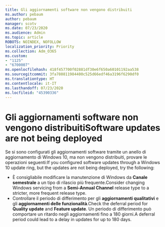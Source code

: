 ```yaml
---
title: Gli aggiornamenti software non vengono distribuiti
ms.author: pebaum
author: pebaum
manager: scotv
ms.date: 07/23/2020
ms.audience: Admin
ms.topic: article
ROBOTS: NOINDEX, NOFOLLOW
localization_priority: Priority
ms.collection: Adm_O365
ms.custom:
- "1125"
- "6700007"
ms.openlocfilehash: 418f457700f02881df30e6f650a60101192aa538
ms.sourcegitcommit: 3fa780811984400c525d66edf46a3196f6290df0
ms.translationtype: HT
ms.contentlocale: it-IT
ms.lasthandoff: 07/23/2020
ms.locfileid: "45390336"
---
```

# <a name="software-updates-are-not-being-deployed"></a><span data-ttu-id="a9d40-102">Gli aggiornamenti software non vengono distribuiti</span><span class="sxs-lookup"><span data-stu-id="a9d40-102">Software updates are not being deployed</span></span>

<span data-ttu-id="a9d40-103">Se si sono configurati gli aggiornamenti software tramite un anello di aggiornamento di Windows 10, ma non vengono distribuiti, provare le operazioni seguenti:</span><span class="sxs-lookup"><span data-stu-id="a9d40-103">If you configured software updates through a Windows 10 update ring, but the updates are not being deployed, try the following:</span></span>  

- <span data-ttu-id="a9d40-104">È consigliabile modificare la manutenzione di Windows da **Canale semestrale** a un tipo di rilascio più frequente.</span><span class="sxs-lookup"><span data-stu-id="a9d40-104">Consider changing Windows servicing from a  **Semi-Annual Channel**  release type to a stricter, more frequent release type.</span></span>
- <span data-ttu-id="a9d40-105">Controllare il periodo di differimento per gli **aggiornamenti qualitativi** e gli **aggiornamenti delle funzionalità**.</span><span class="sxs-lookup"><span data-stu-id="a9d40-105">Check the deferral period for  **Quality update**  and  **Feature update**.</span></span> <span data-ttu-id="a9d40-106">Un periodo di differimento può comportare un ritardo negli aggiornamenti fino a 180 giorni.</span><span class="sxs-lookup"><span data-stu-id="a9d40-106">A deferral period could lead to a delay in updates for up to 180 days.</span></span>